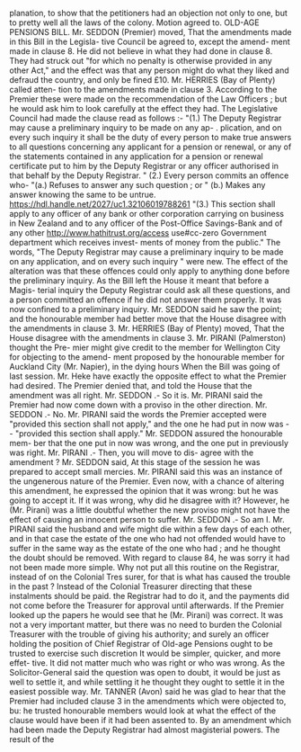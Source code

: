 planation, to show that the petitioners had an objection not only to one, but to pretty well all the laws of the colony. Motion agreed to. OLD-AGE PENSIONS BILL. Mr. SEDDON (Premier) moved, That the amendments made in this Bill in the Legisla- tive Council be agreed to, except the amend- ment made in clause 8. He did not believe in what they had done in clause 8. They had struck out "for which no penalty is otherwise provided in any other Act," and the effect was that any person might do what they liked and defraud the country, and only be fined £10. Mr. HERRIES (Bay of Plenty) called atten- tion to the amendments made in clause 3. According to the Premier these were made on the recommendation of the Law Officers ; but he would ask him to look carefully at the effect they had. The Legislative Council had made the clause read as follows :- "(1.) The Deputy Registrar may cause a preliminary inquiry to be made on any ap- . plication, and on every such inquiry it shall be the duty of every person to make true answers to all questions concerning any applicant for a pension or renewal, or any of the statements contained in any application for a pension or renewal certificate put to him by the Deputy Registrar or any officer authorised in that behalf by the Deputy Registrar. " (2.) Every person commits an offence who- "(a.) Refuses to answer any such question ; or " (b.) Makes any answer knowing the same to be untrue. https://hdl.handle.net/2027/uc1.32106019788261 "(3.) This section shall apply to any officer of any bank or other corporation carrying on business in New Zealand and to any officer of the Post-Office Savings-Bank and of any other http://www.hathitrust.org/access use#cc-zero Government department which receives invest- ments of money from the public." The words, "The Deputy Registrar may cause a preliminary inquiry to be made on any application, and on every such inquiry " were new. The effect of the alteration was that these offences could only apply to anything done before the preliminary inquiry. As the Bill left the House it meant that before a Magis- terial inquiry the Deputy Registrar could ask all these questions, and a person committed an offence if he did not answer them properly. It was now confined to a preliminary inquiry. Mr. SEDDON said he saw the point; and the honourable member had better move that the House disagree with the amendments in clause 3. Mr. HERRIES (Bay of Plenty) moved, That the House disagree with the amendments in clause 3. Mr. PIRANI (Palmerston) thought the Pre- mier might give credit to the member for Wellington City for objecting to the amend- ment proposed by the honourable member for Auckland City (Mr. Napier), in the dying hours When the Bill was going of last session. Mr. Heke have exactly the opposite effect to what the Premier had desired. The Premier denied that, and told the House that the amendment was all right. Mr. SEDDON .- So it is. Mr. PIRANI said the Premier had now come down with a proviso in the other direction. Mr. SEDDON .- No. Mr. PIRANI said the words the Premier accepted were "provided this section shall not apply," and the one he had put in now was \-- "provided this section shall apply." Mr. SEDDON assured the honourable mem- ber that the one put in now was wrong, and the one put in previously was right. Mr. PIRANI .- Then, you will move to dis- agree with the amendment ? Mr. SEDDON said, At this stage of the session he was prepared to accept small mercies. Mr. PIRANI said this was an instance of the ungenerous nature of the Premier. Even now, with a chance of altering this amendment, he <!-- PageHeader="\-" --> expressed the opinion that it was wrong: but he was going to accept it. If it was wrong, why did he disagree with it? However, he (Mr. Pirani) was a little doubtful whether the new proviso might not have the effect of causing an innocent person to suffer. Mr. SEDDON .- So am I. Mr. PIRANI said the husband and wife might die within a few days of each other, and in that case the estate of the one who had not offended would have to suffer in the same way as the estate of the one who had ; and he thought the doubt should be removed. With regard to clause 84, he was sorry it had not been made more simple. Why not put all this routine on the Registrar, instead of on the Colonial Tres surer, for that is what has caused the trouble in the past ? Instead of the Colonial Treasurer directing that these instalments should be paid. the Registrar had to do it, and the payments did not come before the Treasurer for approval until afterwards. If the Premier looked up the papers he would see that he (Mr. Pirani) was correct. It was not a very important matter, but there was no need to burden the Colonial Treasurer with the trouble of giving his authority; and surely an officer holding the position of Chief Registrar of Old-age Pensions ought to be trusted to exercise such discretion It would be simpler, quicker, and more effet- tive. It did not matter much who was right or who was wrong. As the Solicitor-General said the question was open to doubt, it would be just as well to settle it, and while settling it he thought they ought to settle it in the easiest possible way. Mr. TANNER (Avon) said he was glad to hear that the Premier had included clause 3 in the amendments which were objected to, bu: he trusted honourable members would look at what the effect of the clause would have been if it had been assented to. By an amendment which had been made the Deputy Registrar had almost magisterial powers. The result of the 